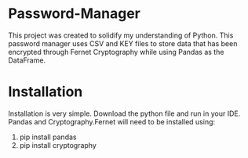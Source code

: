 # Password-Manager
This project was created to solidify my understanding of Python. This password manager uses CSV and KEY files to store data that has been encrypted through Fernet Cryptography while using Pandas as the DataFrame.
# Installation
Installation is very simple. Download the python file and run in your IDE. Pandas and Cryptography.Fernet will need to be installed using:
1. pip install pandas
2. pip install cryptography
